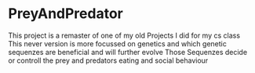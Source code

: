 # PreyAndPredator
This project is a remaster of one of my old Projects I did for my cs class 
This never version is more focussed on genetics and which genetic sequenzes are beneficial and will further evolve 
Those Sequenzes decide or controll the prey and predators eating and social behaviour 

